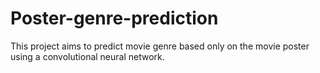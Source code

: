 # Poster-genre-prediction
This project aims to predict movie genre based only on the movie poster using a convolutional neural network.
